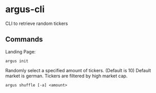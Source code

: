 # argus-cli
CLI to retrieve random tickers

## Commands 

Landing Page:

`argus init`

Randomly select a specified amount of tickers. (Default is 10)
Default market is german. Tickers are filtered by high market cap.

`argus shuffle [-a] <amount>`


